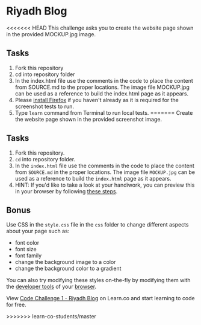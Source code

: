 # Riyadh Blog

<<<<<<< HEAD
This challenge asks you to create the website page shown in the provided MOCKUP.jpg image.

## Tasks

1. Fork this repository
2. cd into repository folder
3. In the index.html file use the comments in the code to place the content from SOURCE.md to the proper locations. The image file MOCKUP.jpg can be used as a reference to build the index.html page as it appears.
4. Please <a href="https://www.mozilla.org/en-US/firefox/new/" target="_blank">install Firefox</a> if you haven't already as it is required for the screenshot tests to run.
5. Type `learn` command from Terminal to run local tests.
=======
Create the website page shown in the provided screenshot image.

## Tasks

1. Fork this repository. 
2. `cd` into repository folder.
3. In the `index.html` file use the comments in the code to place the content from `SOURCE.md` in the proper locations. The image file `MOCKUP.jpg` can be used as a reference to build the `index.html` page as it appears.
4. HINT: If you'd like to take a look at your handiwork, you can preview this in your browser by following [these steps](https://help.learn.co/hc/en-us/articles/230234088-Viewing-HTML-pages-in-the-Learn-IDE).

## Bonus
Use CSS in the `style.css` file in the `css` folder to change different aspects about your page such as:
* font color
* font size
* font family
* change the background image to a color
* change the background color to a gradient

You can also try modifying these styles on-the-fly by modifying them with the [developer tools](https://www.youtube.com/watch?v=q3mWDijP_8w) of your [browser](http://www.sitepoint.com/edit-source-files-in-chrome/).

<p data-visibility='hidden'>View <a href='https://learn.co/lessons/fe-riyadh-blog' title='Code Challenge 1 - Riyadh Blog'>Code Challenge 1 - Riyadh Blog</a> on Learn.co and start learning to code for free.</p>
>>>>>>> learn-co-students/master
